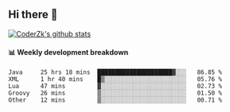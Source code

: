 ## Hi there 👋

[![CoderZk's github stats](https://github-readme-stats.vercel.app/api?username=zhoukuo123&show_icons=true&count_private=true)](https://github.com/anuraghazra/github-readme-stats)

#### :bar_chart: Weekly development breakdown

<!--START_SECTION:waka-->
```text
Java     25 hrs 18 mins  █████████████████████▓░░░   86.85 % 
XML      1 hr 40 mins    █▒░░░░░░░░░░░░░░░░░░░░░░░   05.76 % 
Lua      47 mins         ▓░░░░░░░░░░░░░░░░░░░░░░░░   02.73 % 
Groovy   26 mins         ▒░░░░░░░░░░░░░░░░░░░░░░░░   01.50 % 
Other    12 mins         ▒░░░░░░░░░░░░░░░░░░░░░░░░   00.71 % 
```
<!--END_SECTION:waka-->
